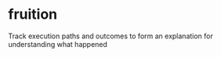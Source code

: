 # fruition
Track execution paths and outcomes to form an explanation for understanding what happened
